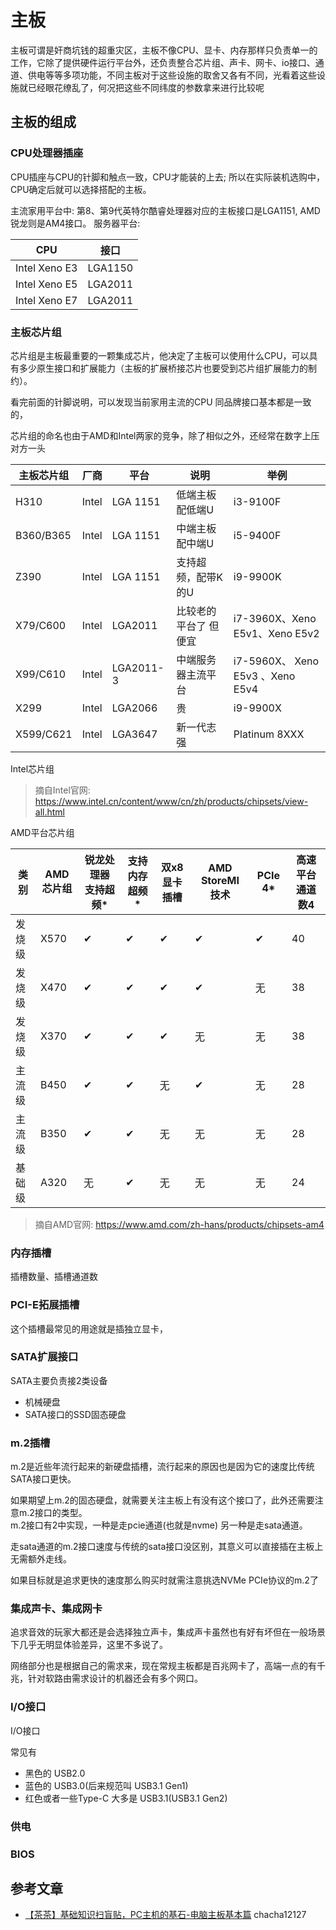 # 主板

主板可谓是奸商坑钱的超重灾区，主板不像CPU、显卡、内存那样只负责单一的工作，它除了提供硬件运行平台外，还负责整合芯片组、声卡、网卡、io接口、通道、供电等等多项功能，不同主板对于这些设施的取舍又各有不同，光看着这些设施就已经眼花缭乱了，何况把这些不同纬度的参数拿来进行比较呢

## 主板的组成

### CPU处理器插座

CPU插座与CPU的针脚和触点一致，CPU才能装的上去; 所以在实际装机选购中，CPU确定后就可以选择搭配的主板。

主流家用平台中: 
第8、第9代英特尔酷睿处理器对应的主板接口是LGA1151, AMD锐龙则是AM4接口。
服务器平台: 

CPU | 接口
-|-
Intel Xeno E3 | LGA1150 |
Intel Xeno E5 | LGA2011 |
Intel Xeno E7 | LGA2011 |


### 主板芯片组

芯片组是主板最重要的一颗集成芯片，他决定了主板可以使用什么CPU，可以具有多少原生接口和扩展能力（主板的扩展桥接芯片也要受到芯片组扩展能力的制约）。

看完前面的针脚说明，可以发现当前家用主流的CPU 同品牌接口基本都是一致的，

芯片组的命名也由于AMD和Intel两家的竞争，除了相似之外，还经常在数字上压对方一头

主板芯片组 | 厂商 | 平台 | 说明 | 举例 
-|-|-|-|-
H310  | Intel | LGA 1151 | 低端主板配低端U | i3-9100F 
B360/B365 | Intel | LGA 1151| 中端主板配中端U | i5-9400F
Z390 | Intel | LGA 1151 | 支持超频，配带K的U | i9-9900K 
X79/C600 | Intel | LGA2011 |  比较老的平台了 但便宜 | i7-3960X、Xeno E5v1、Xeno E5v2 
X99/C610 | Intel | LGA2011-3  | 中端服务器主流平台 | i7-5960X、 Xeno E5v3 、Xeno E5v4
X299 | Intel | LGA2066  | 贵 |  i9-9900X
X599/C621 | Intel | LGA3647 | 新一代志强 | Platinum 8XXX

Intel芯片组

> 摘自Intel官网: https://www.intel.cn/content/www/cn/zh/products/chipsets/view-all.html


AMD平台芯片组

类别|	AMD芯片组 |	锐龙处理器 支持超频* |	支持内存超频*|	双x8 显卡插槽|	AMD StoreMI 技术 | PCIe 4* | 	高速平台通道数4
-|-|-|-|-|-|-|-
发烧级|	X570|	✔|	✔|	✔|	✔|	✔|	40|
发烧级|	X470|	✔|	✔|	✔|	✔|	无|	38|
发烧级|	X370|	✔|	✔|	✔|	无|	无|	38|
主流级|	B450|	✔|	✔|	无|	✔|	无|	28|
主流级|	B350|	✔|	✔|	无|	无|	无|	28|
基础级|	A320|	无|	✔|	无|	无|	无|	24|

> 摘自AMD官网: https://www.amd.com/zh-hans/products/chipsets-am4

### 内存插槽

插槽数量、插槽通道数



### PCI-E拓展插槽

这个插槽最常见的用途就是插独立显卡，

### SATA扩展接口

SATA主要负责接2类设备

- 机械硬盘
- SATA接口的SSD固态硬盘

### m.2插槽

m.2是近些年流行起来的新硬盘插槽，流行起来的原因也是因为它的速度比传统SATA接口更快。

如果期望上m.2的固态硬盘，就需要关注主板上有没有这个接口了，此外还需要注意m.2接口的类型。  
m.2接口有2中实现，一种是走pcie通道(也就是nvme) 另一种是走sata通道。  

走sata通道的m.2接口速度与传统的sata接口没区别，其意义可以直接插在主板上无需额外走线。

如果目标就是追求更快的速度那么购买时就需注意挑选NVMe PCIe协议的m.2了

### 集成声卡、集成网卡

追求音效的玩家大都还是会选择独立声卡，集成声卡虽然也有好有坏但在一般场景下几乎无明显体验差异，这里不多说了。

网络部分也是根据自己的需求来，现在常规主板都是百兆网卡了，高端一点的有千兆，针对软路由需求设计的机器还会有多个网口。

### I/O接口

I/O接口 

常见有 

- 黑色的 USB2.0
- 蓝色的 USB3.0(后来规范叫 USB3.1 Gen1)
- 红色或者一些Type-C 大多是 USB3.1(USB3.1 Gen2)


### 供电

### BIOS

## 参考文章

- [【茶茶】基础知识扫盲贴，PC主机的基石-电脑主板基本篇](http://tieba.baidu.com/p/2742107388) chacha12127